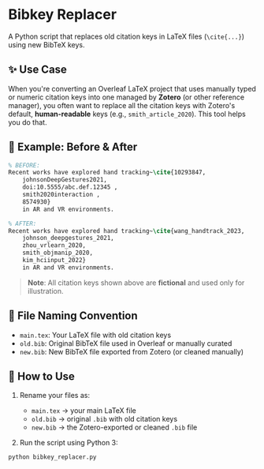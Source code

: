 # Bibkey Replacer

A Python script that replaces old citation keys in LaTeX files (`\cite{...}`) using new BibTeX keys.

## ✨ Use Case

When you're converting an Overleaf LaTeX project that uses manually typed or numeric citation keys into one managed by **Zotero** (or other reference manager), you often want to replace all the citation keys with Zotero's default, **human-readable** keys (e.g., `smith_article_2020`). This tool helps you do that.

## 📌 Example: Before & After

```latex
% BEFORE:
Recent works have explored hand tracking~\cite{10293847,
    johnsonDeepGestures2021,
    doi:10.5555/abc.def.12345 ,
    smith2020interaction ,
    8574930}
    in AR and VR environments.

% AFTER:
Recent works have explored hand tracking~\cite{wang_handtrack_2023,
    johnson_deepgestures_2021,
    zhou_vrlearn_2020,
    smith_objmanip_2020,
    kim_hciinput_2022}
    in AR and VR environments.
```
> **Note**: All citation keys shown above are **fictional** and used only for illustration.

## 📂 File Naming Convention

- `main.tex`: Your LaTeX file with old citation keys
- `old.bib`: Original BibTeX file used in Overleaf or manually curated
- `new.bib`: New BibTeX file exported from Zotero (or cleaned manually)

## 🚀 How to Use

1. Rename your files as:
   - `main.tex` → your main LaTeX file
   - `old.bib` → original `.bib` with old citation keys
   - `new.bib` → the Zotero-exported or cleaned `.bib` file

2. Run the script using Python 3:

```bash
python bibkey_replacer.py

